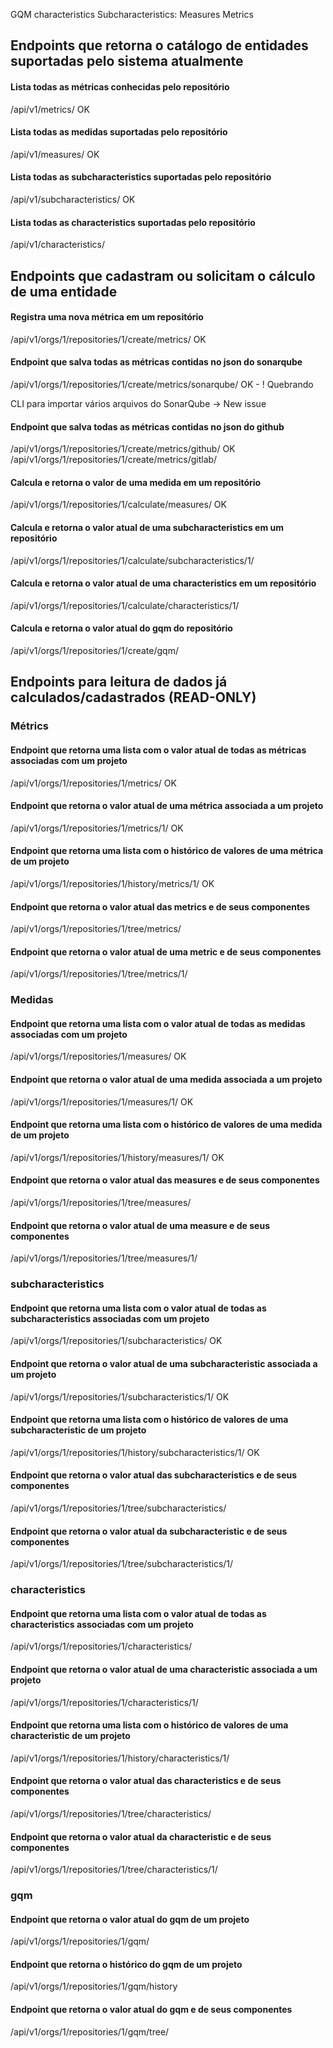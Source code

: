 GQM
characteristics
Subcharacteristics:
Measures
Metrics


## Endpoints que retorna o catálogo de entidades suportadas pelo sistema atualmente

#### Lista todas as métricas conhecidas pelo repositório
/api/v1/metrics/ OK

#### Lista todas as medidas suportadas pelo repositório
/api/v1/measures/ OK

#### Lista todas as subcharacteristics suportadas pelo repositório
/api/v1/subcharacteristics/ OK

#### Lista todas as characteristics suportadas pelo repositório
/api/v1/characteristics/




## Endpoints que cadastram ou solicitam o cálculo de uma entidade

#### Registra uma nova **métrica** em um repositório
/api/v1/orgs/1/repositories/1/create/metrics/ OK

#### Endpoint que salva todas as métricas contidas no json do sonarqube
/api/v1/orgs/1/repositories/1/create/metrics/sonarqube/ OK - ! Quebrando

CLI para importar vários arquivos do SonarQube -> New issue

#### Endpoint que salva todas as métricas contidas no json do github
/api/v1/orgs/1/repositories/1/create/metrics/github/ OK
/api/v1/orgs/1/repositories/1/create/metrics/gitlab/

#### Calcula e retorna o valor de uma **medida** em um repositório
/api/v1/orgs/1/repositories/1/calculate/measures/ OK

#### Calcula e retorna o valor atual de uma **subcharacteristics** em um repositório
/api/v1/orgs/1/repositories/1/calculate/subcharacteristics/1/

#### Calcula e retorna o valor atual de uma **characteristics** em um repositório
/api/v1/orgs/1/repositories/1/calculate/characteristics/1/

#### Calcula e retorna o valor atual do **gqm** do repositório
/api/v1/orgs/1/repositories/1/create/gqm/


## Endpoints para leitura de dados já calculados/cadastrados (READ-ONLY)

### Métrics

#### Endpoint que retorna uma lista com o valor atual de todas as métricas associadas com um projeto
/api/v1/orgs/1/repositories/1/metrics/ OK

#### Endpoint que retorna o valor atual de uma métrica associada a um projeto
/api/v1/orgs/1/repositories/1/metrics/1/ OK

#### Endpoint que retorna uma lista com o histórico de valores de uma métrica de um projeto
/api/v1/orgs/1/repositories/1/history/metrics/1/ OK

#### Endpoint que retorna o valor atual das metrics e de seus componentes
/api/v1/orgs/1/repositories/1/tree/metrics/

#### Endpoint que retorna o valor atual de uma metric e de seus componentes
/api/v1/orgs/1/repositories/1/tree/metrics/1/


### Medidas

#### Endpoint que retorna uma lista com o valor atual de todas as medidas associadas com um projeto
/api/v1/orgs/1/repositories/1/measures/ OK

#### Endpoint que retorna o valor atual de uma medida associada a um projeto
/api/v1/orgs/1/repositories/1/measures/1/ OK

#### Endpoint que retorna uma lista com o histórico de valores de uma medida de um projeto
/api/v1/orgs/1/repositories/1/history/measures/1/ OK

#### Endpoint que retorna o valor atual das measures e de seus componentes
/api/v1/orgs/1/repositories/1/tree/measures/

#### Endpoint que retorna o valor atual de uma measure e de seus componentes
/api/v1/orgs/1/repositories/1/tree/measures/1/


### subcharacteristics

#### Endpoint que retorna uma lista com o valor atual de todas as subcharacteristics associadas com um projeto
/api/v1/orgs/1/repositories/1/subcharacteristics/ OK

#### Endpoint que retorna o valor atual de uma subcharacteristic associada a um projeto
/api/v1/orgs/1/repositories/1/subcharacteristics/1/ OK

#### Endpoint que retorna uma lista com o histórico de valores de uma subcharacteristic de um projeto
/api/v1/orgs/1/repositories/1/history/subcharacteristics/1/ OK

#### Endpoint que retorna o valor atual das subcharacteristics e de seus componentes
/api/v1/orgs/1/repositories/1/tree/subcharacteristics/

#### Endpoint que retorna o valor atual da subcharacteristic e de seus componentes
/api/v1/orgs/1/repositories/1/tree/subcharacteristics/1/


### characteristics

#### Endpoint que retorna uma lista com o valor atual de todas as characteristics associadas com um projeto
/api/v1/orgs/1/repositories/1/characteristics/

#### Endpoint que retorna o valor atual de uma characteristic associada a um projeto
/api/v1/orgs/1/repositories/1/characteristics/1/

#### Endpoint que retorna uma lista com o histórico de valores de uma characteristic de um projeto
/api/v1/orgs/1/repositories/1/history/characteristics/1/

#### Endpoint que retorna o valor atual das characteristics e de seus componentes
/api/v1/orgs/1/repositories/1/tree/characteristics/

#### Endpoint que retorna o valor atual da characteristic e de seus componentes
/api/v1/orgs/1/repositories/1/tree/characteristics/1/


### gqm

#### Endpoint que retorna o valor atual do gqm de um projeto
/api/v1/orgs/1/repositories/1/gqm/

#### Endpoint que retorna o histórico do gqm de um projeto
/api/v1/orgs/1/repositories/1/gqm/history


#### Endpoint que retorna o valor atual do gqm e de seus componentes
/api/v1/orgs/1/repositories/1/gqm/tree/
